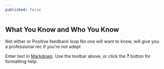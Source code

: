 ```yaml
---
published: false
---
```

## What You Know and Who You Know

Not either or
Positive feedback loop
No one will want to know, will give you a professional rec if you're not adept 

Enter text in [Markdown](http://daringfireball.net/projects/markdown/). Use the toolbar above, or click the **?** button for formatting help.
